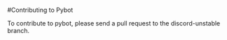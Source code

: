 #Contributing to Pybot

To contribute to pybot, please send a pull request to the discord-unstable branch. 

